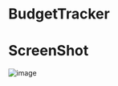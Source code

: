 # BudgetTracker

# ScreenShot

![image](https://github.com/KadirCode0/BudgetTracker/assets/115743299/986ea9a5-7a8c-4801-a9a9-e0cfc0bc5d87)
